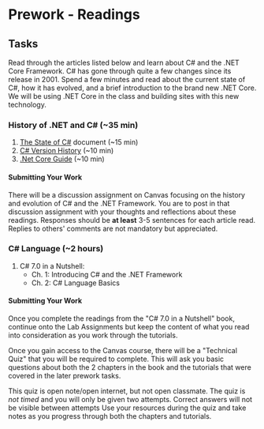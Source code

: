 # Prework - Readings

## Tasks
Read through the articles listed below and learn about C# and the .NET Core Framework. 
C# has gone through quite a few changes since its release in 2001. Spend a few minutes and read about the current state of C#,
how it has evolved, and a brief introduction to the brand new .NET Core. We will be using .NET Core in the class and building sites with this new technology. 

### History of .NET and C# (~35 min)
1. [The State of C#](cs.pdf) document (~15 min)
1. [C# Version History](https://docs.microsoft.com/en-us/dotnet/csharp/whats-new/csharp-version-history) (~10 min)
1. [.Net Core Guide](https://docs.microsoft.com/en-us/dotnet/core/) (~10 min)

#### Submitting Your Work
There will be a discussion assignment on Canvas focusing on the history and evolution of C# and the .NET Framework.
You are to post in that discussion assignment with your thoughts and reflections about these readings.
Responses should be **at least** 3-5 sentences for each article read.
Replies to others' comments are not mandatory but appreciated.

### C# Language (~2 hours)
1. C# 7.0 in a Nutshell:
	- Ch. 1: Introducing C# and the .NET Framework
	- Ch. 2:  C# Language Basics


#### Submitting Your Work
Once you complete the readings from the "C# 7.0 in a Nutshell" book, continue onto the Lab Assignments but keep
the content of what you read into consideration as you work through the tutorials. 

Once you gain access to the Canvas course, there will be a "Technical Quiz" that you will be required to complete. This will
ask you basic questions about both the 2 chapters in the book and the tutorials that were covered in the later prework tasks. 

This quiz is open note/open internet, but not open classmate. The quiz is *not timed* and you will only be given two attempts. Correct answers will not be visible between attempts Use your 
resources during the quiz and take notes as you progress through both the chapters and tutorials. 

